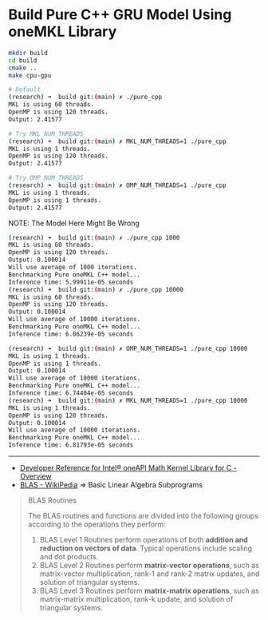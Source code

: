 # Build Pure C++ GRU Model Using oneMKL Library

```bash
mkdir build
cd build
cmake ..
make cpu-gpu
```

```bash
# Default
(research) ➜  build git:(main) ✗ ./pure_cpp 
MKL is using 60 threads.
OpenMP is using 120 threads.
Output: 2.41577

# Try MKL_NUM_THREADS
(research) ➜  build git:(main) ✗ MKL_NUM_THREADS=1 ./pure_cpp
MKL is using 1 threads.
OpenMP is using 120 threads.
Output: 2.41577

# Try OMP_NUM_THREADS
(research) ➜  build git:(main) ✗ OMP_NUM_THREADS=1 ./pure_cpp 
MKL is using 1 threads.
OpenMP is using 1 threads.
Output: 2.41577
```

NOTE: The Model Here Might Be Wrong

```bash
(research) ➜  build git:(main) ✗ ./pure_cpp 1000
MKL is using 60 threads.
OpenMP is using 120 threads.
Output: 0.100014
Will use average of 1000 iterations.
Benchmarking Pure oneMKL C++ model...
Inference time: 5.99911e-05 seconds
(research) ➜  build git:(main) ✗ ./pure_cpp 10000
MKL is using 60 threads.
OpenMP is using 120 threads.
Output: 0.100014
Will use average of 10000 iterations.
Benchmarking Pure oneMKL C++ model...
Inference time: 6.06239e-05 seconds

(research) ➜  build git:(main) ✗ OMP_NUM_THREADS=1 ./pure_cpp 10000
MKL is using 1 threads.
OpenMP is using 1 threads.
Output: 0.100014
Will use average of 10000 iterations.
Benchmarking Pure oneMKL C++ model...
Inference time: 6.74404e-05 seconds
(research) ➜  build git:(main) ✗ MKL_NUM_THREADS=1 ./pure_cpp 10000
MKL is using 1 threads.
OpenMP is using 120 threads.
Output: 0.100014
Will use average of 10000 iterations.
Benchmarking Pure oneMKL C++ model...
Inference time: 6.81793e-05 seconds
```

---

- [Developer Reference for Intel® oneAPI Math Kernel Library for C - Overview](https://www.intel.com/content/www/us/en/docs/onemkl/developer-reference-c/2024-2/overview-001.html)
- [BLAS - WikiPedia](https://zh.wikipedia.org/wiki/BLAS) => Basic Linear Algebra Subprograms

> BLAS Routines
>
> The BLAS routines and functions are divided into the following groups according to the operations they perform:
>
> 1. BLAS Level 1 Routines perform operations of both **addition and reduction on vectors of data**. Typical operations include scaling and dot products.
> 2. BLAS Level 2 Routines perform **matrix-vector operations**, such as matrix-vector multiplication, rank-1 and rank-2 matrix updates, and solution of triangular systems.
> 3. BLAS Level 3 Routines perform **matrix-matrix operations**, such as matrix-matrix multiplication, rank-k update, and solution of triangular systems.

